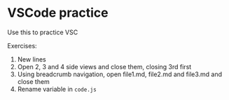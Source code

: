 # VSCode practice

Use this to practice VSC

Exercises:

1. New lines
2. Open 2, 3 and 4 side views and close them, closing 3rd first
3. Using breadcrumb navigation, open file1.md, file2.md and file3.md and close them
4. Rename variable in `code.js`